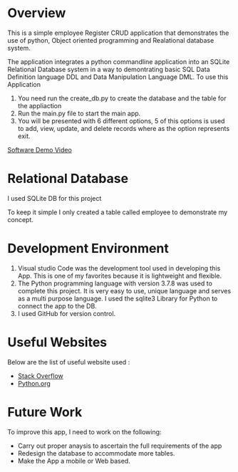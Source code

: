 # Overview

This is a simple employee Register CRUD application that demonstrates the use of python, Object oriented programming and Realational database system.

The application integrates a python commandline application into an SQLite Relational Database system in a way to demontrating basic SQL Data Definition language DDL and Data Manipulation Language DML.
To use this Application 
1. You need run the create_db.py to create the database and the table for the appliaction
2. Run the main.py file to start the main app.  
3. You will be presented with 6 different options, 5 of this options is used to add, view, update, and delete records where as the option represents exit.  



[Software Demo Video](http://youtube.link.goes.here)

# Relational Database

I used SQLite DB for this project

To keep it simple I only created a table called employee to demonstrate my concept.

# Development Environment

1. Visual studio Code was the development tool used in developing this App. This is one of my favorites because it is lightweight and flexible. 
2. The Python programming language with version 3.7.8 was used to complete this project. It is very easy to use,  unique language and serves as a multi purpose language. I used the sqlite3 Library for Python to connect the app to the DB.
3. I used GitHub for version control. 



# Useful Websites

Below are the list of useful website used :
* [Stack Overflow](https://stackoverflow.com/)
* [Python.org](https://docs.python.org/3/)

# Future Work

To improve this app, I need to work on the following:
* Carry out proper anaysis to ascertain the full requirements of the app
* Redesign the database to accommodate more tables.
* Make the App a mobile or  Web based.
